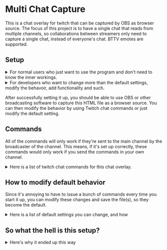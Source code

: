 # Multi Chat Capture
This is a chat overlay for twitch that can be captured by OBS as browser source. The focus of this project is to have a single chat that reads from multiple channels, so collaborations between streamers only need to capture a single chat, instead of everyone's chat. BTTV emotes are supported.


## Setup ##
<details>
  <summary>For normal users who just want to use the program and don't need to know the inner workings.</summary>
  
  1. Download the latest release from [the release page](https://github.com/lucas861223/multi-chat-capture/releases). 
  2. Open the html file with any editor, i.e. Notepad++.
  3. Replace both the lucas861223 to your own twitch login(your user name, not your display name). All lowercase. Only change the lucas861223 part, leave the hashtag(#) as is.
  4. Save and close.
</details>

<details>
  <summary>For developers who want to change more than the default settings, modify the behavoir, add functionality and such.</summary>
  
  There is a lot of reasons why the setup ended the way it does. Even though it's probably not the best way to do it, it is how I did it, and I'm not sure if there is better a alternative with the requirements I have. Here is the step to set it up: 
  
  1. Clone this repository
  2. Install dependencies as marked in package.json
  3. Modify node_module/index.js, specifically replacing both lucas861223 to your own twitch handle. Only change the lucas861223 part, leave the hashtag(#) as is. 
  4. Make other changes you wish to make, save and close.
  5. Bundle index.js using webpack, with the provided webpack.config.js

</details>

After successfully setting it up, you should be able to use OBS or other broadcasting software to capture this HTML file as a browser source. You can then modify the behavior by using Twitch chat commands or just modify the default setting.

## Commands ##
All of the commands will only work if they're sent to the main channel by the broadcaster of the channel. This means, if it's set up correctly, these commands would only work if you send the commands in your own channel.
<details>
  <summary>Here is a list of twitch chat commands for this chat overlay.</summary>
 
   
  - !join \[channelNames\]
    * \[channelNames\] A single channel or multiple channels separated by commas and/or space.
    * This command joins the channels and read the messages.
  - !leave \[channelnames\]
    * \[channelNames\] A single channel or multiple channels separated by commas and/or space.
    * This command leaves the channels and stops reading the messages.
  - !pfp
    * When joining multiple chats, the default behavior shows the profile picture of the streamer in front of the message to better distinguish which chat the message is from.
    * This command toggles showing the profile picture of the streamer to always be on or off regardless of how many channels there are.
  - !highlight
    * When being tagged in chat(@username), the message will be highlighted with red background. The default behavior is on.  
    * This command toggles whether to highlight message or not.
  - !size \[fontSize\]
    * \[fontSize\] An integer for the size of the font. Default is 30.
    * This command changes the size of the font, and will also adjust size of profile picture, badges and emotes.
  - !font \[fontName\]
    * \[fontSize\] Name of the font family. For example, Ariel or consolas. Capitalization does not matter. Default is Ariel.
    * This command changes the font of chat.
  - !color \[fontColor\]
    * \[fontColor\] Hex value of the color you want the chat to be in, for example, !color #ff0000 for red font. Default is black.
    * This command changes the color of chat message (except /me message, and user names).
  - !background backgroundColor
    * \[backgroundColor\] Hex value of the color you want the background of the chat to be, for example, !background #000000 for black background. Default is transparent.
    * This command changes the background of the chat (except the highlighted messages if they are not turned off).
  - !clear
    * This command clears the whole chat.
    * Note that this command can also be achieved when doing /clear from the main channel.
 

</details>

## How to modify default behavior ##
Since it's annoying to have to issue a bunch of commands every time you start it up, you can modify these changes and save the file(s), so they become the default.
<details>
  <summary>Here is a list of default settings you can change, and how </summary>
   Each of the setting correlates to one of the command. I put them in order, so if the description of the setting is vague, you can cross-read it with the command section. The way to modify it would be the same instruction as the modification step in setup.
  
   - main channel- where the command is being listened to. This should also be your twitch channel.
     * Normal users: refer to Setup.
     * Developers: modify the const variable mainChannel, with the #.
   - channels to join- list of chatroom(s) to join on start up.
     * Normal users: Replace the "lucas861223" in bracket([]) with a list of channels you want to join, each double quoted and separated by a comma. i.e. "lucas861223", "moonmoon", "chewiemelodies"
     * Developers: modify the const variable channelList.
   - Forcefully toggle PFP on/off.
     * Normal users: this is not possible to set. 
     * Developers: set the variable needsPFPOverride to true, and pfpOverride to true if you want it on, false if off.
   - Whether to highlight mentioned messages.
     * Normal users: this is not possible to set. 
     * Developers: set mentionHighlightOvverride to true to turn off highlighting.
  
  For the rest of the setting, they can all be achieved by modifying the css in index.html regardless of how you set it up.
   - font size- in :root, --font-size. Also change --emote-size to 1.5x of font size.
   - font color- in :root, --color
   - font- in :root, --font-family
   - background color- in :root. --background. Replace it with hex value.
</details>

## So what the hell is this setup? ##
<details>
  <summary> Here's why it ended up this way </summary>
  
  Originally I use [ComfyJS](https://github.com/instafluff/ComfyJS) for the IRC client because it is simple, and most importantly it is hosted on a CDN service. So I can just use <script src="link"\> in HTML for it to be included, without needing any other more files. I wanted to make this project as lightweight as possible, only needing 1 .html file would be the ideal, so no matter how not-tech-savvy one is, it can be easily used. 
  
  However ComfyJS do not handle timeout and bans, only message delete. This is not really acceptable because in slower chats, the same message may be on screen for a long time. If timeout and bans are not caught and messages are not removed, it may leave some crap on stream for extended period of time. Having to separatedly issue additional command after bans and timeout also seems too annoying. I thought about just extending the original class, but with the way the module was originally set up and the obfuscator used for it to be hosted on CDN, it does not seem possible. 
  
  In looking for alternatives, I thought of [tmi.js](https://github.com/tmijs/tmi.js), which I had seen in many twitch related JS projects. But there is more problems: it is not hosted on any CDN service that I can find. That means I need to include it using node becuase it also requires a bunch of stuff (and just "requries" itself). For it to be included, I need to use node js, which would make this project more than a .html file, and complicated it more from "oh just use it as browser source lol" to "oh just open cmd, download this download that, type this type that and use this URL as browser source lol".
  
  So to solve it, I try to find how to "combine" these dependencies and such into 1 file. Then I saw [webpack](https://webpack.js.org/). I used it, it worked great, but here's yet ANOTHER problem... In order to protect the source code, webpack uses obfuscator, which makes the whole script un-readable. So instead of having a .html with clean, readable code in the script section and telling normal users "oh just open the .html file, change this to that", I have to make hard-coded strings that which won't get obfuscated so they can easily control-F to find and replace them amongst the spaghetti... And because I need to use tmi.js and webpack, I need to include all these other stuff (webpack.config.js, node_module, index.js... etc.) in the repo. And this is how the whole project ended up in this mess.   
</details>
